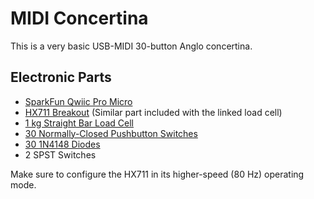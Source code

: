 # MIDI Concertina #

This is a very basic USB-MIDI 30-button Anglo concertina.

## Electronic Parts ##

- [SparkFun Qwiic Pro Micro](https://www.sparkfun.com/products/15795)
- [HX711 Breakout](https://www.sparkfun.com/products/13879) (Similar part
  included with the linked load cell)
- [1 kg Straight Bar Load Cell](https://www.ebay.com/itm/125390677290)
- [30 Normally-Closed Pushbutton Switches](https://www.amazon.com/dp/B07FSFT79D)
- [30 1N4148 Diodes](https://www.amazon.com/dp/B06XB1R2NK)
- 2 SPST Switches

Make sure to configure the HX711 in its higher-speed (80 Hz) operating mode.
